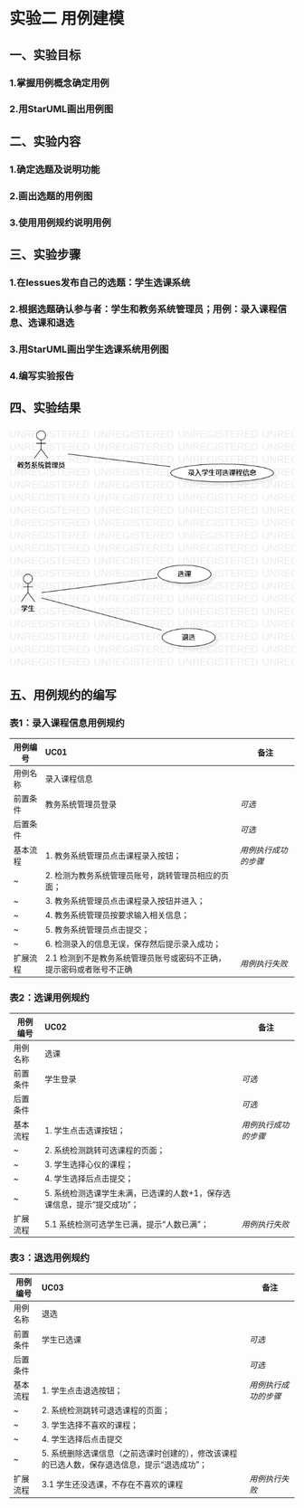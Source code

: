 # 实验二 用例建模

## 一、实验目标
### 1.掌握用例概念确定用例
### 2.用StarUML画出用例图

## 二、实验内容

### 1.确定选题及说明功能
### 2.画出选题的用例图
### 3.使用用例规约说明用例

## 三、实验步骤

### 1.在lessues发布自己的选题：学生选课系统
### 2.根据选题确认参与者：学生和教务系统管理员；用例：录入课程信息、选课和退选
### 3.用StarUML画出学生选课系统用例图
### 4.编写实验报告

## 四、实验结果

![学生选课系统用例图](./uml3.jpg)

## 五、用例规约的编写

### 表1：录入课程信息用例规约 

用例编号  | UC01 | 备注  
-|:-|-  
用例名称  | 录入课程信息  |   
前置条件  | 教务系统管理员登录    | *可选*   
后置条件  |      | *可选*   
基本流程  | 1. 教务系统管理员点击课程录入按钮；  |*用例执行成功的步骤*    
~| 2. 检测为教务系统管理员账号，跳转管理员相应的页面；  |   
~| 3. 教务系统管理员点击课程录入按钮并进入；   |   
~| 4. 教务系统管理员按要求输入相关信息；   |   
~| 5. 教务系统管理员点击提交；   | 
~| 6. 检测录入的信息无误，保存然后提示录入成功；   | 
扩展流程  |2.1 检测到不是教务系统管理员账号或密码不正确，提示密码或者账号不正确    |*用例执行失败*    




### 表2：选课用例规约  

用例编号  | UC02 | 备注  
-|:-|-  
用例名称  | 选课  |   
前置条件  | 学生登录     | *可选*   
后置条件  |      | *可选*   
基本流程  | 1. 学生点击选课按钮；  |*用例执行成功的步骤*    
~| 2. 系统检测跳转可选课程的页面；  |   
~| 3. 学生选择心仪的课程；  |   
~| 4. 学生选择后点击提交；   |   
~| 5. 系统检测选课学生未满，已选课的人数+1，保存选课信息，提示“提交成功”；   |  
扩展流程  | 5.1 系统检测可选学生已满，提示“人数已满”；  |*用例执行失败*    



### 表3：退选用例规约  

用例编号  | UC03 | 备注  
-|:-|-  
用例名称  | 退选  |   
前置条件  | 学生已选课     | *可选*   
后置条件  |      | *可选*   
基本流程  | 1. 学生点击退选按钮；  |*用例执行成功的步骤*    
~| 2. 系统检测跳转可退选课程的页面；  |   
~| 3. 学生选择不喜欢的课程；  |   
~| 4. 学生选择后点击提交   |   
~| 5. 系统删除选课信息（之前选课时创建的），修改该课程的已选人数，保存退选信息，提示“退选成功”；  |   
扩展流程  | 3.1 学生还没选课，不存在不喜欢的课程  |*用例执行失败*  
  


